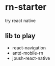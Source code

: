 # rn-starter

try react native

## lib to play
* react-navigation
* antd-mobile-rn
* jpush-react-native
